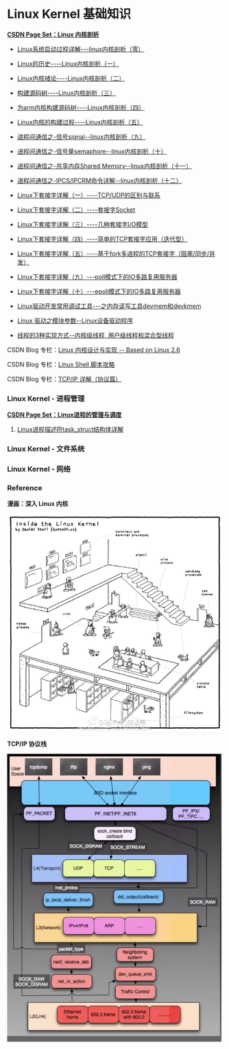 # Linux Kernel 基础知识

[**CSDN Page Set：Linux 内核剖析**](http://blog.csdn.net/gatieme/article/category/6190201)

* [Linux系统启动过程详解---linux内核剖析（零）](http://blog.csdn.net/gatieme/article/details/50914250)

* [Linux的历史----Linux内核剖析（一）](http://blog.csdn.net/gatieme/article/details/44956431)

* [Linux内核绪论----Linux内核剖析（二）](http://blog.csdn.net/gatieme/article/details/44958879)

* [构建源码树----Linux内核剖析（三）](http://blog.csdn.net/gatieme/article/details/44961475)

* [为arm内核构建源码树----Linux内核剖析（四）](http://blog.csdn.net/gatieme/article/details/48846997)

* [Linux内核的构建过程----Linux内核剖析（五）](http://blog.csdn.net/gatieme/article/details/48918399)

* [进程间通信之-信号signal--linux内核剖析（九）](http://blog.csdn.net/gatieme/article/details/50990456)

* [进程间通信之-信号量semaphore--linux内核剖析（十）](http://blog.csdn.net/gatieme/article/details/50994533)

* [进程间通信之-共享内存Shared Memory--linux内核剖析（十一）](http://blog.csdn.net/gatieme/article/details/51005811)

* [进程间通信之-IPCS\/IPCRM命令详解--linux内核剖析（十二）](http://blog.csdn.net/gatieme/article/details/51026554)

* [Linux下套接字详解（一）----TCP\/UDP的区别与联系](http://blog.csdn.net/gatieme/article/details/46240775)

* [Linux下套接字详解（二）----套接字Socket](http://blog.csdn.net/gatieme/article/details/46241975)

* [Linux下套接字详解（三）----几种套接字I\/O模型](http://blog.csdn.net/gatieme/article/details/46334337)

* [Linux下套接字详解（四）----简单的TCP套接字应用（迭代型）](http://blog.csdn.net/gatieme/article/details/46357249)

* [Linux下套接字详解（五）----基于fork多进程的TCP套接字（阻塞\/同步\/并发）](http://blog.csdn.net/gatieme/article/details/50615112)

* [Linux下套接字详解（九）---poll模式下的IO多路复用服务器](http://blog.csdn.net/gatieme/article/details/50978320)

* [Linux下套接字详解（十）---epoll模式下的IO多路复用服务器](http://blog.csdn.net/gatieme/article/details/50979090)

* [Linux驱动开发常用调试工具---之内存读写工具devmem和devkmem](http://blog.csdn.net/gatieme/article/details/50964903)

* [Linux 驱动之模块参数--Linux设备驱动程序](http://blog.csdn.net/gatieme/article/details/51009094)

* [线程的3种实现方式--内核级线程, 用户级线程和混合型线程](http://blog.csdn.net/gatieme/article/details/51892437)


CSDN Blog 专栏：[Linux 内核设计与实现 -- Based on Linux 2.6](http://blog.csdn.net/column/details/linuxkernel.html)

CSDN Blog 专栏：[Linux Shell 脚本攻略](http://blog.csdn.net/column/details/linuxshell.html)

CSDN Blog 专栏：[TCP\/IP 详解（协议篇）](http://blog.csdn.net/column/details/tcp-ip.html)

### Linux Kernel - 进程管理

[**CSDN Page Set：Linux进程的管理与调度**](http://blog.csdn.net/gatieme/article/category/6225543)

1. [Linux进程描述符task\_struct结构体详解](http://blog.csdn.net/gatieme/article/details/51383272)

### Linux Kernel - 文件系统

### Linux Kernel - 网络

### Reference

**漫画：深入 Linux 内核**

![](/assets/7cc829d3gw1f92ipqgjjxj21kw1lbdxf.jpg)

**TCP\/IP 协议栈**

<img src="/assets/1.pic_hd.jpg" width=500 />

